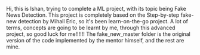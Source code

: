 Hi, this is Ishan, trying to complete a ML project, with its topic being Fake News Detection. This project is completely based on the Step-by-step fake-new detection by Mihail Eric, so it's been learn-on-the-go project. A lot of terms, concepts are going to be learnt by me, through this advanced project, so good luck for me!!!!!!
The fake_new_master folder is the original version of the code implemented by the mentor himself, and the rest are mine.
